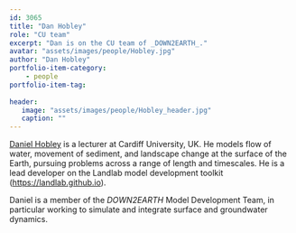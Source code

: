 ```yaml
---
id: 3065
title: "Dan Hobley"
role: "CU team"
excerpt: "Dan is on the CU team of _DOWN2EARTH_."
avatar: "assets/images/people/Hobley.jpg"
author: "Dan Hobley"
portfolio-item-category:
    - people
portfolio-item-tag:
    
header:
   image: "assets/images/people/Hobley_header.jpg"
   caption: ""
---
```


[Daniel Hobley](https://www.cardiff.ac.uk/people/view/481890-hobley-daniel) is a lecturer at Cardiff University, UK. He models flow of water, movement of sediment, and landscape change at the surface of the Earth, pursuing problems across a range of length and timescales. He is a lead developer on the Landlab model development toolkit (https://landlab.github.io).

Daniel is a member of the _DOWN2EARTH_ Model Development Team, in particular working to simulate and integrate surface and groundwater dynamics.